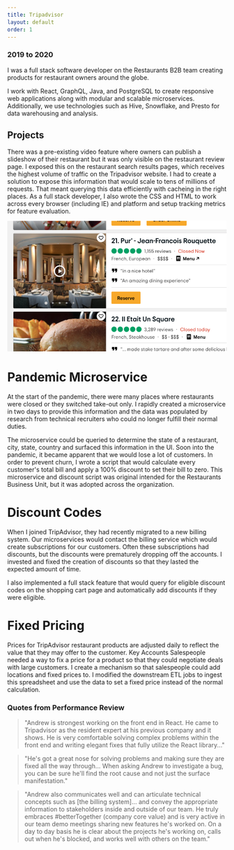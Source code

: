 ```yaml
---
title: Tripadvisor
layout: default
order: 1
---
```


### 2019 to 2020

I was a full stack software developer on the Restaurants B2B team creating products for restaurant owners around the globe.

I work with React, GraphQL, Java, and PostgreSQL to create responsive web applications along with modular and scalable microservices. Additionally, we use technologies such as Hive, Snowflake, and Presto for data warehousing and analysis.

## Projects

There was a pre-existing video feature where owners can publish a slideshow of their restaurant but it was only visible on the restaurant review page. I exposed this on the restaurant search results pages, which receives the highest volume of traffic on the Tripadvisor website. I had to create a solution to expose this information that would scale to tens of millions of requests. That meant querying this data efficiently with cacheing in the right places. As a full stack developer, I also wrote the CSS and HTML to work across every browser (including IE) and platform and setup tracking metrics for feature evaluation.

![Tripadvisor Logo](/static/tripadvisor1.png)

# Pandemic Microservice

At the start of the pandemic, there were many places where restaurants were closed or they switched take-out only. I rapidly created a microservice in two days to provide this information and the data was populated by research from technical recruiters who could no longer fulfill their normal duties.

The microservice could be queried to determine the state of a restaurant, city, state, country and surfaced this information in the UI. Soon into the pandemic, it became apparent that we would lose a lot of customers. In order to prevent churn, I wrote a script that would calculate every customer's total bill and apply a 100% discount to set their bill to zero. This microservice and discount script was original intended for the Restaurants Business Unit, but it was adopted across the organization.

# Discount Codes

When I joined TripAdvisor, they had recently migrated to a new billing system. Our microservices would contact the billing service which would create subscriptions for our customers. Often these subscriptions had discounts, but the discounts were prematurely dropping off the accounts. I invested and fixed the creation of discounts so that they lasted the expected amount of time.

I also implemented a full stack feature that would query for eligible discount codes on the shopping cart page and automatically add discounts if they were eligible.

# Fixed Pricing

Prices for TripAdvisor restaurant products are adjusted daily to reflect the value that they may offer to the customer. Key Accounts Salespeople needed a way to fix a price for a product so that they could negotiate deals with large customers. I create a mechanism so that salespeople could add locations and fixed prices to. I modified the downstream ETL jobs to ingest this spreadsheet and use the data to set a fixed price instead of the normal calculation.

### Quotes from Performance Review

> "Andrew is strongest working on the front end in React. He came to Tripadvisor as the resident expert at his previous company and it shows. He is very comfortable solving complex problems within the front end and writing elegant fixes that fully utilize the React library..."

> "He's got a great nose for solving problems and making sure they are fixed all the way through... When asking Andrew to investigate a bug, you can be sure he'll find the root cause and not just the surface manifestation."

> "Andrew also communicates well and can articulate technical concepts such as [the billing system]... and convey the appropriate information to stakeholders inside and outside of our team. He truly embraces #betterTogether (company core value) and is very active in our team demo meetings sharing new features he's worked on. On a day to day basis he is clear about the projects he's working on, calls out when he's blocked, and works well with others on the team."

